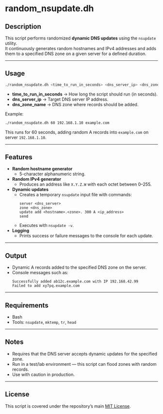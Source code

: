 # random_nsupdate.dh

## Description
This script performs randomized **dynamic DNS updates** using the `nsupdate` utility.  
It continuously generates random hostnames and IPv4 addresses and adds them to a specified DNS zone on a given server for a defined duration.

---

## Usage
```bash
./random_nsupdate.dh <time_to_run_in_seconds> <dns_server_ip> <dns_zone_name>
```

- **time_to_run_in_seconds** → How long the script should run (in seconds).  
- **dns_server_ip** → Target DNS server IP address.  
- **dns_zone_name** → DNS zone where records should be added.  

Example:
```bash
./random_nsupdate.dh 60 192.168.1.10 example.com
```
This runs for 60 seconds, adding random A records into `example.com` on server `192.168.1.10`.

---

## Features
- **Random hostname generator**  
  - 5-character alphanumeric string.  
- **Random IPv4 generator**  
  - Produces an address like `X.Y.Z.W` with each octet between 0–255.  
- **Dynamic updates**  
  - Creates a temporary `nsupdate` input file with commands:
    ```
    server <dns_server>
    zone <dns_zone>
    update add <hostname>.<zone>. 300 A <ip_address>
    send
    ```
  - Executes with `nsupdate -v`.  
- **Logging**  
  - Prints success or failure messages to the console for each update.  

---

## Output
- Dynamic A records added to the specified DNS zone on the server.  
- Console messages such as:
  ```
  Successfully added ab12c.example.com with IP 192.168.42.99
  Failed to add xy7pq.example.com
  ```

---

## Requirements
- Bash  
- Tools: `nsupdate`, `mktemp`, `tr`, `head`  

---

## Notes
- Requires that the DNS server accepts dynamic updates for the specified zone.  
- Run in a test/lab environment — this script can flood zones with random records.  
- Use with caution in production.  

---

## License
This script is covered under the repository’s main [MIT License](../LICENSE).
